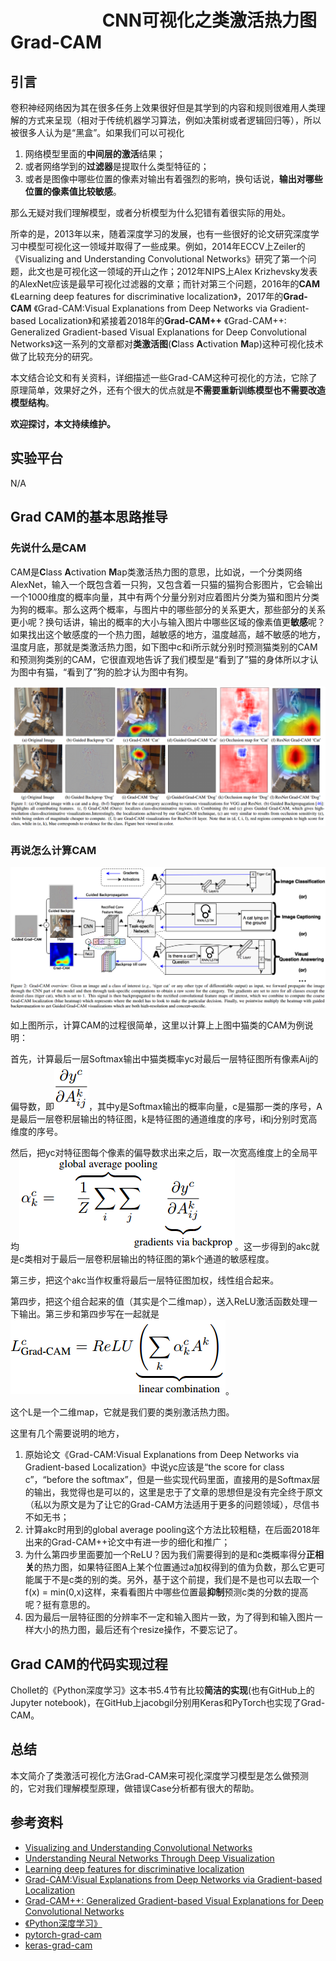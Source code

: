 # 　　　　　                 CNN可视化之类激活热力图Grad-CAM
## 引言

卷积神经网络因为其在很多任务上效果很好但是其学到的内容和规则很难用人类理解的方式来呈现（相对于传统机器学习算法，例如决策树或者逻辑回归等），所以被很多人认为是“黑盒”。如果我们可以可视化

1. 网络模型里面的**中间层的激活**结果；
2. 或者网络学到的**过滤器**是提取什么类型特征的；
3. 或者是图像中哪些位置的像素对输出有着强烈的影响，换句话说，**输出对哪些位置的像素值比较敏感**。

那么无疑对我们理解模型，或者分析模型为什么犯错有着很实际的用处。

所幸的是，2013年以来，随着深度学习的发展，也有一些很好的论文研究深度学习中模型可视化这一领域并取得了一些成果。例如，2014年ECCV上Zeiler的《Visualizing and Understanding Convolutional Networks》研究了第一个问题，此文也是可视化这一领域的开山之作；2012年NIPS上Alex Krizhevsky发表的AlexNet应该是最早可视化过滤器的文章；而针对第三个问题，2016年的**CAM** 《Learning deep features for discriminative localization》，2017年的**Grad-CAM** 《Grad-CAM:Visual Explanations from Deep Networks via Gradient-based Localization》和紧接着2018年的**Grad-CAM++** 《Grad-CAM++: Generalized Gradient-based Visual Explanations for Deep Convolutional Networks》这一系列的文章都对**类激活图**(**C**lass **A**ctivation **M**ap)这种可视化技术做了比较充分的研究。

本文结合论文和有关资料，详细描述一些Grad-CAM这种可视化的方法，它除了原理简单，效果好之外，还有个很大的优点就是**不需要重新训练模型也不需要改造模型结构**。

**欢迎探讨，本文持续维护。**

## 实验平台

N/A

## Grad CAM的基本思路推导

### 先说什么是CAM

CAM是**C**lass **A**ctivation **M**ap类激活热力图的意思，比如说，一个分类网络AlexNet，输入一个既包含着一只狗，又包含着一只猫的猫狗合影图片，它会输出一个1000维度的概率向量，其中有两个分量分别对应着图片分类为猫和图片分类为狗的概率。那么这两个概率，与图片中的哪些部分的关系更大，那些部分的关系更小呢？换句话讲，输出的概率的大小与输入图片中哪些区域的像素值更**敏感**呢？如果找出这个敏感度的一个热力图，越敏感的地方，温度越高，越不敏感的地方，温度月底，那就是类激活热力图，如下图中c和i所示就分别时预测猫类别的CAM和预测狗类别的CAM，它很直观地告诉了我们模型是“看到了”猫的身体所以才认为图中有猫，“看到了”狗的脸才认为图中有狗。

![](images/Selection_004.png)

### 再说怎么计算CAM

![](images/Selection_008.png)

如上图所示，计算CAM的过程很简单，这里以计算上上图中猫类的CAM为例说明：

首先，计算最后一层Softmax输出中猫类概率yc对最后一层特征图所有像素Aij的偏导数，即![](images/Selection_005.png)，其中y是Softmax输出的概率向量，c是猫那一类的序号，A是最后一层卷积层输出的特征图，k是特征图的通道维度的序号，i和j分别时宽高维度的序号。

然后，把yc对特征图每个像素的偏导数求出来之后，取一次宽高维度上的全局平均![](images/Selection_006.png)。这一步得到的akc就是c类相对于最后一层卷积层输出的特征图的第k个通道的敏感程度。

第三步，把这个akc当作权重将最后一层特征图加权，线性组合起来。

第四步，把这个组合起来的值（其实是个二维map），送入ReLU激活函数处理一下输出。第三步和第四步写在一起就是![](images/Selection_007.png)。

这个L是一个二维map，它就是我们要的类别激活热力图。

这里有几个需要说明的地方，

1. 原始论文《Grad-CAM:Visual Explanations from Deep Networks via Gradient-based Localization》中说yc应该是“the score for class c”，“before the softmax”，但是一些实现代码里面，直接用的是Softmax层的输出，我觉得也是可以的，这里是忠于了文章的思想但是没有完全终于原文（私以为原文是为了让它的Grad-CAM方法适用于更多的问题领域），尽信书不如无书；
2. 计算akc时用到的global average pooling这个方法比较粗糙，在后面2018年出来的Grad-CAM++论文中有进一步的细化和推广；
3. 为什么第四步里面要加一个ReLU？因为我们需要得到的是和c类概率得分**正相关**的热力图，如果特征图A上某个位置通过a加权得到的值为负数，那么它更可能属于不是c类的别的类。另外，基于这个前提，我们是不是也可以去取一个f(x) = min(0,x)这样，来看看图片中哪些位置最**抑制**预测c类的分数的提高呢？挺有意思的。
4. 因为最后一层特征图的分辨率不一定和输入图片一致，为了得到和输入图片一样大小的热力图，最后还有个resize操作，不要忘记了。

## Grad CAM的代码实现过程

Chollet的《Python深度学习》这本书5.4节有比较**简洁的实现**(也有GitHub上的Jupyter notebook)，在GitHub上jacobgil分别用Keras和PyTorch也实现了Grad-CAM。

## 总结

本文简介了类激活可视化方法Grad-CAM来可视化深度学习模型是怎么做预测的，它对我们理解模型原理，做错误Case分析都有很大的帮助。

## 参考资料

+ [Visualizing and Understanding Convolutional Networks](https://arxiv.org/abs/1311.2901)
+ [Understanding Neural Networks Through Deep Visualization](https://arxiv.org/abs/1506.06579)
+ [Learning deep features for discriminative localization](https://arxiv.org/pdf/1512.04150.pdf)
+ [Grad-CAM:Visual Explanations from Deep Networks via Gradient-based Localization](https://arxiv.org/abs/1610.02391)
+ [Grad-CAM++: Generalized Gradient-based Visual Explanations for Deep Convolutional Networks](https://arxiv.org/abs/1710.11063v1)
+ [《Python深度学习》](https://book.douban.com/subject/30293801/)
+ [pytorch-grad-cam](https://github.com/jacobgil/pytorch-grad-cam)
+ [keras-grad-cam](https://github.com/jacobgil/keras-grad-cam)
